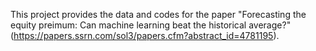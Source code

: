 This project provides the data and codes for the paper "Forecasting the equity preimum: Can machine learning beat the historical average?" (https://papers.ssrn.com/sol3/papers.cfm?abstract_id=4781195).
